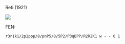 Reti (1921)

![](Pasted%20image%2020230307212814.png)

FEN:

```
r3r1k1/2p2ppp/8/pnP5/8/5P2/P3qBPP/R2R2K1 w - - 0 1
```
